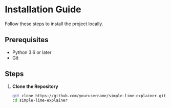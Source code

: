 # Installation Guide

Follow these steps to install the project locally.

## Prerequisites

- Python 3.6 or later
- Git

## Steps

1. **Clone the Repository**

   ```bash
   git clone https://github.com/yourusername/simple-lime-explainer.git
   cd simple-lime-explainer
